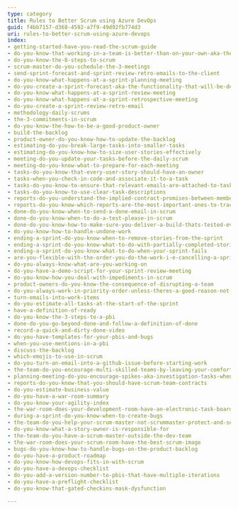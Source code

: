 ```yaml
---
type: category
title: Rules to Better Scrum using Azure DevOps
guid: f4bb7157-d368-4592-a7f9-49d92fb774d3
uri: rules-to-better-scrum-using-azure-devops
index:
- getting-started-have-you-read-the-scrum-guide
- do-you-know-that-working-in-a-team-is-better-than-on-your-own-aka-the-ben-darwin-rule
- do-you-know-the-8-steps-to-scrum
- scrum-master-do-you-schedule-the-3-meetings
- send-sprint-forecast-and-sprint-review-retro-emails-to-the-client
- do-you-know-what-happens-at-a-sprint-planning-meeting
- do-you-create-a-sprint-forecast-aka-the-functionality-that-will-be-developed-during-the-sprint
- do-you-know-what-happens-at-a-sprint-review-meeting
- do-you-know-what-happens-at-a-sprint-retrospective-meeting
- do-you-create-a-sprint-review-retro-email
- methodology-daily-scrums
- the-3-commitments-in-scrum
- do-you-know-the-how-to-be-a-good-product-owner
- build-the-backlog
- product-owner-do-you-know-how-to-update-the-backlog
- estimating-do-you-break-large-tasks-into-smaller-tasks
- estimating-do-you-know-how-to-size-user-stories-effectively
- meeting-do-you-update-your-tasks-before-the-daily-scrum
- meeting-do-you-know-what-to-prepare-for-each-meeting
- tasks-do-you-know-that-every-user-story-should-have-an-owner
- tasks-when-you-check-in-code-and-associate-it-to-a-task
- tasks-do-you-know-to-ensure-that-relevant-emails-are-attached-to-tasks
- tasks-do-you-know-to-use-clear-task-descriptions
- reports-do-you-understand-the-implied-contract-promises-between-members-of-the-scrum-team
- reports-do-you-know-which-reports-are-the-most-important-ones-to-track-your-progress
- done-do-you-know-when-to-send-a-done-email-in-scrum
- done-do-you-know-when-to-do-a-test-please-in-scrum
- done-do-you-know-how-to-make-sure-you-deliver-a-build-thats-tested-every-sprint
- do-you-know-how-to-handle-undone-work
- ending-a-sprint-do-you-know-when-to-remove-stories-from-the-sprint
- ending-a-sprint-do-you-know-what-to-do-with-partially-completed-stories
- ending-a-sprint-do-you-know-what-to-do-when-your-sprint-fails
- are-you-flexible-with-the-order-you-do-the-work-i-e-cancelling-a-sprint
- do-you-always-know-what-are-you-working-on
- do-you-have-a-demo-script-for-your-sprint-review-meeting
- do-you-know-how-you-deal-with-impediments-in-scrum
- product-owners-do-you-know-the-consequence-of-disrupting-a-team
- do-you-always-work-in-priority-order-unless-theres-a-good-reason-not-to
- turn-emails-into-work-items
- do-you-estimate-all-tasks-at-the-start-of-the-sprint
- have-a-definition-of-ready
- do-you-know-the-3-steps-to-a-pbi
- done-do-you-go-beyond-done-and-follow-a-definition-of-done
- record-a-quick-and-dirty-done-video
- do-you-have-templates-for-your-pbis-and-bugs
- when-you-use-mentions-in-a-pbi
- discuss-the-backlog
- which-emojis-to-use-in-scrum
- do-you-turn-an-email-into-a-github-issue-before-starting-work
- the-team-do-you-encourage-multi-skilled-teams-by-leaving-your-comfort-zone
- planning-meeting-do-you-encourage-spikes-aka-investigation-tasks-when-a-story-is-inestimable
- reports-do-you-know-that-you-should-have-scrum-team-contracts
- do-you-estimate-business-value
- do-you-have-a-war-room-summary
- do-you-know-your-agility-index
- the-war-room-does-your-development-room-have-an-electronic-task-board-physical-is-ok-too-for-small-co-located-teams
- during-a-sprint-do-you-know-when-to-create-bugs
- the-team-do-you-help-your-scrum-master-not-scrummaster-protect-and-serve-the-team
- do-you-know-what-a-story-owner-is-responsible-for
- the-team-do-you-have-a-scrum-master-outside-the-dev-team
- the-war-room-does-your-scrum-room-have-the-best-scrum-image
- bugs-do-you-know-how-to-handle-bugs-on-the-product-backlog
- do-you-have-a-product-roadmap
- do-you-know-how-devops-fits-in-with-scrum
- do-you-have-a-devops-checklist
- do-you-add-a-version-number-to-pbis-that-have-multiple-iterations
- do-you-have-a-preflight-checklist
- do-you-know-that-gated-checkins-mask-dysfunction

---
```

<p>​​​​​​​​​​<br></p>


